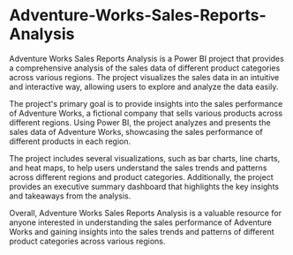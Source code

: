 # Adventure-Works-Sales-Reports-Analysis
Adventure Works Sales Reports Analysis is a Power BI project that provides a comprehensive analysis of the sales data of different product categories across various regions. The project visualizes the sales data in an intuitive and interactive way, allowing users to explore and analyze the data easily.


The project's primary goal is to provide insights into the sales performance of Adventure Works, a fictional company that sells various products across different regions. Using Power BI, the project analyzes and presents the sales data of Adventure Works, showcasing the sales performance of different products in each region.

The project includes several visualizations, such as bar charts, line charts, and heat maps, to help users understand the sales trends and patterns across different regions and product categories. Additionally, the project provides an executive summary dashboard that highlights the key insights and takeaways from the analysis.

Overall, Adventure Works Sales Reports Analysis is a valuable resource for anyone interested in understanding the sales performance of Adventure Works and gaining insights into the sales trends and patterns of different product categories across various regions.
